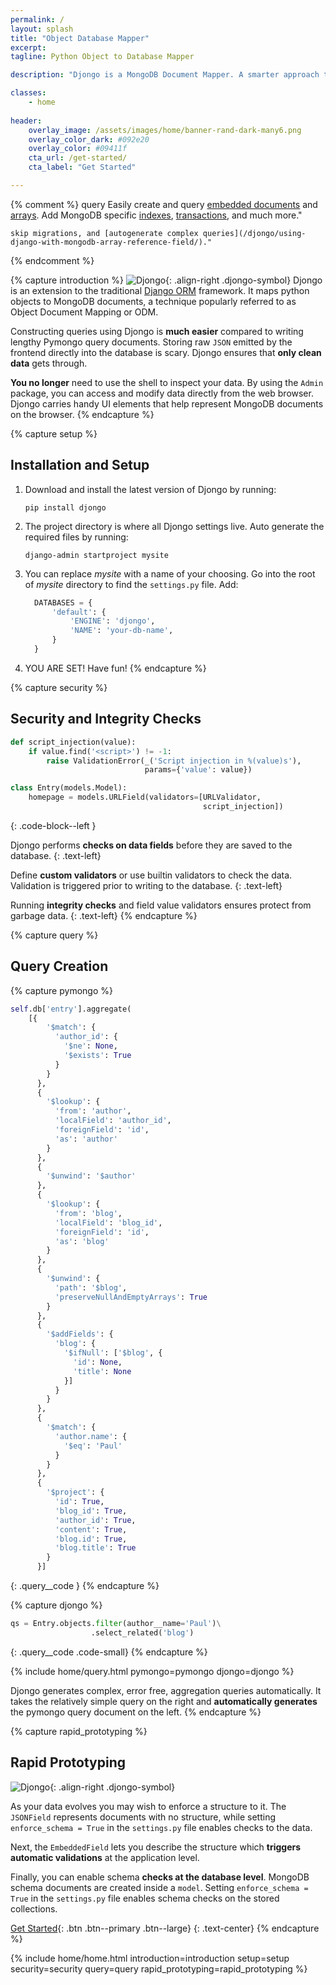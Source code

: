 ```yaml
---
permalink: /
layout: splash
title: "Object Database Mapper"
excerpt: 
tagline: Python Object to Database Mapper

description: "Djongo is a MongoDB Document Mapper. A smarter approach to pymongo programming by mapping python objects to MongoDB documents. It can be used with relational SQL databases as well."

classes:
    - home
    
header:
    overlay_image: /assets/images/home/banner-rand-dark-many6.png
    overlay_color_dark: #092e20
    overlay_color: #09411f
    cta_url: /get-started/
    cta_label: "Get Started"       

---
```



{% comment %}
query
Easily create and query [embedded documents](/using-django-with-mongodb-data-fields/) 
     and [arrays](/using-django-with-mongodb-array-field/). Add
    MongoDB specific [indexes](/djongonxt-indexes/), [transactions](djongonxt-database-transactions/),
    and much more."

    skip migrations, and [autogenerate complex queries](/djongo/using-django-with-mongodb-array-reference-field/)."  

{% endcomment %}

{% capture introduction %}
![Djongo](/assets/images/home/djongo-symbol.png){: .align-right .djongo-symbol}
Djongo is an extension to the traditional [Django ORM](https://www.djangoproject.com/) framework. It maps python objects to MongoDB documents, a technique popularly referred to as Object Document Mapping or ODM.

Constructing queries using Djongo is **much easier** compared to writing lengthy Pymongo query documents.
Storing raw `JSON` emitted by the frontend directly into the database is scary. Djongo ensures that **only clean data** gets through. 

**You no longer** need to use the shell to inspect your data. By using the `Admin` package, you can access and modify data directly from the web browser. Djongo carries handy UI elements that help represent MongoDB documents on the browser. 
{% endcapture %}

{% capture setup %}
## Installation and Setup

1. Download and install the latest version of Djongo by running:

    ```
    pip install djongo
    ```
   

2. The project directory is where all Djongo settings live. Auto generate the required files by running:

    ```
    django-admin startproject mysite
    ```

3. You can replace *mysite* with a name of your choosing.
Go into the root of *mysite* directory to find the `settings.py` file. Add:

    ```python
      DATABASES = {
          'default': {
              'ENGINE': 'djongo',
              'NAME': 'your-db-name',
          }
      }
    ```

4. YOU ARE SET! Have fun!
{% endcapture %}


{% capture security %}
## Security and Integrity Checks

```python
def script_injection(value):
    if value.find('<script>') != -1:
        raise ValidationError(_('Script injection in %(value)s'),
                              params={'value': value})

class Entry(models.Model):
    homepage = models.URLField(validators=[URLValidator,
                                           script_injection])
```
{: .code-block--left }

Djongo performs **checks on data fields** before they are saved to the database. 
{: .text-left}

Define **custom validators** or use builtin validators to check the data. Validation is triggered prior to writing to the database.
{: .text-left}

Running **integrity checks** and field value validators ensures protect from garbage data. 
{: .text-left}
{% endcapture %}


{% capture query %}
## Query Creation

{% capture pymongo %}
```python
self.db['entry'].aggregate(
    [{
        '$match': {
          'author_id': {
            '$ne': None,
            '$exists': True
          }
        }
      },
      {
        '$lookup': {
          'from': 'author',
          'localField': 'author_id',
          'foreignField': 'id',
          'as': 'author'
        }
      },
      {
        '$unwind': '$author'
      },
      {
        '$lookup': {
          'from': 'blog',
          'localField': 'blog_id',
          'foreignField': 'id',
          'as': 'blog'
        }
      },
      {
        '$unwind': {
          'path': '$blog',
          'preserveNullAndEmptyArrays': True
        }
      },
      {
        '$addFields': {
          'blog': {
            '$ifNull': ['$blog', {
              'id': None,
              'title': None
            }]
          }
        }
      },
      {
        '$match': {
          'author.name': {
            '$eq': 'Paul'
          }
        }
      }, 
      {
        '$project': {
          'id': True,
          'blog_id': True,
          'author_id': True,
          'content': True,
          'blog.id': True,
          'blog.title': True
        }
      }]
```
{: .query__code }
{% endcapture %}

{% capture djongo %}
```python
qs = Entry.objects.filter(author__name='Paul')\
                  .select_related('blog')
```
{: .query__code .code-small}
{% endcapture %}

{% include home/query.html pymongo=pymongo djongo=djongo %}

Djongo generates complex, error free, aggregation queries automatically.
It takes the relatively simple query on the right 
and **automatically generates** the pymongo query document on the left.
{% endcapture %}


{% capture rapid_prototyping %}
## Rapid Prototyping

![Djongo](/assets/images/home/rapid-levels.png){: .align-right .djongo-symbol}

As your data evolves you may wish to enforce a structure to it. The `JSONField` represents documents with no structure, while setting `enforce_schema = True` in the `settings.py` file enables checks to the data. 

Next, the `EmbeddedField` lets you describe the structure which **triggers automatic validations** at the application level.

Finally, you can enable schema **checks at the database level**. MongoDB schema documents are created inside a `model`. Setting `enforce_schema = True` in the `settings.py` file enables schema checks on the stored collections.

[Get Started](/get-started){: .btn .btn--primary .btn--large}
{: .text-center}
{% endcapture %}


{% include home/home.html 
    introduction=introduction
    setup=setup
    security=security
    query=query
    rapid_prototyping=rapid_prototyping %}
